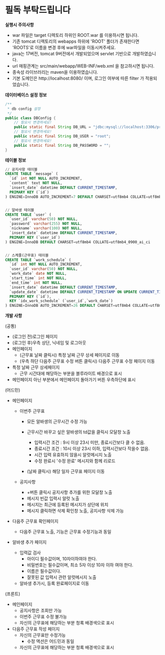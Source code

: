 # 필독 부탁드립니다

**실행시 주의사항**

- war 파일은 target 디렉토리 하위인 ROOT.war 를 이용하시면 됩니다.
- 기존 tomcat 디렉토리의 webapps 하위에 'ROOT' 폴더가 존재한다면 'ROOTS'로 이름을 변경 후에 war파일을 이동시켜주세요.
- java는 17버전, tomcat 9버전에서 개발되었으며 servlet 기반으로 개발하였습니다.
- url 매핑관계는 src/main/webapp/WEB-INF/web.xml 을 참고하시면 됩니다.
- 종속성 라이브러리는 maven을 이용하였습니다.
- 기본 도메인은 http://localhost:8080/ 이며, 로그인 여부에 따른 filter 가 적용되었습니다.



**데이터베이스 설정 정보**

```java
/**
 * db config 설정
 */
public class DBConfig {
    // 필요시 변경하세요!
    public static final String DB_URL = "jdbc:mysql://localhost:3306/project";
    // 필요시 변경하세요!
    public static final String DB_USER = "root";
    // 필요시 변경하세요!
    public static final String DB_PASSWORD = "";
}
```



**테이블 정보**

```sql
// 공지사항 테이블
CREATE TABLE `message` (
  `id` int NOT NULL AUTO_INCREMENT,
  `content` text NOT NULL,
  `insert_date` datetime DEFAULT CURRENT_TIMESTAMP,
  PRIMARY KEY (`id`)
) ENGINE=InnoDB AUTO_INCREMENT=7 DEFAULT CHARSET=utf8mb4 COLLATE=utf8mb4_0900_ai_ci


// 알바생 테이블
CREATE TABLE `user` (
  `user_id` varchar(50) NOT NULL,
  `password` varchar(255) NOT NULL,
  `nickname` varchar(100) NOT NULL,
  `insert_date` datetime DEFAULT CURRENT_TIMESTAMP,
  PRIMARY KEY (`user_id`)
) ENGINE=InnoDB DEFAULT CHARSET=utf8mb4 COLLATE=utf8mb4_0900_ai_ci


// 스케줄(근무표) 테이블
CREATE TABLE `work_schedule` (
  `id` int NOT NULL AUTO_INCREMENT,
  `user_id` varchar(50) NOT NULL,
  `work_date` date NOT NULL,
  `start_time` int NOT NULL,
  `end_time` int NOT NULL,
  `insert_date` datetime DEFAULT CURRENT_TIMESTAMP,
  `update_date` datetime DEFAULT CURRENT_TIMESTAMP ON UPDATE CURRENT_TIMESTAMP,
  PRIMARY KEY (`id`),
  KEY `idx_work_schedule` (`user_id`,`work_date`)
) ENGINE=InnoDB AUTO_INCREMENT=26 DEFAULT CHARSET=utf8mb4 COLLATE=utf8mb4_0900_ai_ci
```



**개발 사항**

(공통)

- (로그인 전)로그인 페이지 
- (로그인 후)우측 상단, 닉네임 및 로그아웃
- 메인페이지
  - (근무표 날짜 클릭시) 특정 날짜 근무 상세 페이지로 이동
  - (우측 하단 다음주 근무표 수정 버튼 클릭시) 다음주 근무표 수정 페이지 이동
- 특정 날짜 근무 상세페이지
  - 근무 시간대에 해당하는 부분을 블루라이트 배경으로 표시
- 메인페이지 아닌 부분에서 메인페이지 돌아가기 버튼 우측하단에 표시



(어드민)

- 메인페이지

   - 이번주 근무표
      - 모든 알바생의 근무시간 수정 가능
      - 근무시간 바꾸고 싶은 알바생의 td값을 클릭시 모달창 노출
         - 입력시간 조건 : 9시 이상 23시 미만, 종료시간보다 클 수 없음.
         - 종료시간 조건 : 10시 이상 23시 이하, 입력시간보다 작을수 없음.
         - 시간 입력 유효하지 않을시 알럿메시지 노출
         - 수정 완료시 '수정 완료' 메시지와 함께 리로드

      - (날짜 클릭시) 해당 일자 근무표 페이지 이동

   - 공지사항
      - +버튼 클릭시 공지사항 추가를 위한 모달창 노출
      - 메시지 빈값 입력시 알럿 노출
      - 메시지는 최근에 등록된 메시지가 상단에 위치
      - 메시지 클릭하면 삭제 확인창 노출, 공지사항 삭제 가능

- 다음주 근무표 확인페이지
  - 다음주 근무표 노출, 기능은 근무표 수정기능과 동일

- 알바생 추가 페이지
  - 입력값 검사
  	- 아이디 필수값이며, 10자이하여야 한다.
  	- 비밀번호는 필수값이며, 최소 5자 이상 10자 이하 여야 한다.
  	- 이름은 필수값이다.
  	- 잘못된 값 입력시 관련 알럿메시지 노출
  - 알바생 추가시, 등록 완료페이지로 이동

  

(프론트)
- 메인페이지
  - 공지사항은 조회만 가능
  - 이번주 근무표 수정 불가능
  - 자신의 근무표에 해당하는 부분 청록 배경색으로 표시
- 다음주 근무표 작성 페이지
  - 자신의 근무표만 수정가능
    - 수정 액션은 어드민과 동일
  - 자신의 근무표에 해당하는 부분 청록 배경색으로 표시